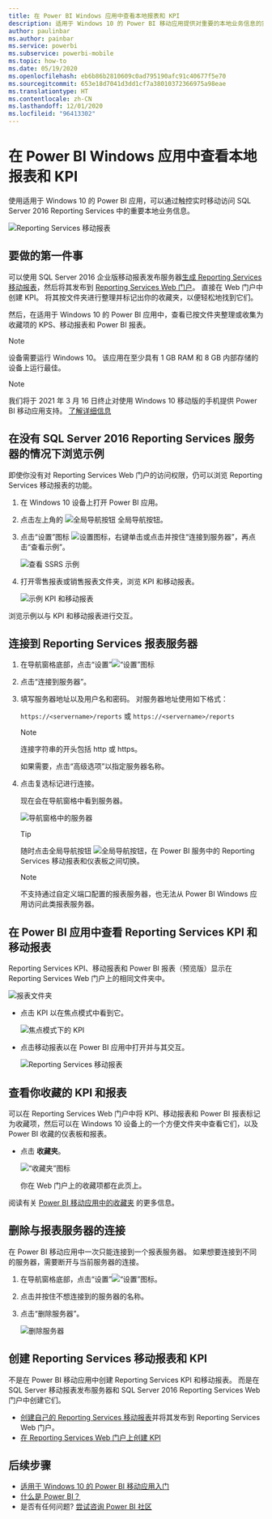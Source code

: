 ```yaml
---
title: 在 Power BI Windows 应用中查看本地报表和 KPI
description: 适用于 Windows 10 的 Power BI 移动应用提供对重要的本地业务信息的实时、可触控的移动访问。
author: paulinbar
ms.author: painbar
ms.service: powerbi
ms.subservice: powerbi-mobile
ms.topic: how-to
ms.date: 05/19/2020
ms.openlocfilehash: eb6b86b2810609c0ad795190afc91c40677f5e70
ms.sourcegitcommit: 653e18d7041d3dd1cf7a38010372366975a98eae
ms.translationtype: HT
ms.contentlocale: zh-CN
ms.lasthandoff: 12/01/2020
ms.locfileid: "96413302"
---
```

# <a name="view-on-premises-reports-and-kpis-in-the-power-bi-windows-app"></a>在 Power BI Windows 应用中查看本地报表和 KPI
使用适用于 Windows 10 的 Power BI 应用，可以通过触控实时移动访问 SQL Server 2016 Reporting Services 中的重要本地业务信息。 

![Reporting Services 移动报表](media/mobile-app-windows-10-ssrs-kpis-mobile-reports/power-bi-ssrs-mobile-report.png)

## <a name="first-things-first"></a>要做的第一件事
可以使用 SQL Server 2016 企业版移动报表发布服务器[生成 Reporting Services 移动报表](/sql/reporting-services/mobile-reports/create-mobile-reports-with-sql-server-mobile-report-publisher)，然后将其发布到 [Reporting Services Web 门户](/sql/reporting-services/web-portal-ssrs-native-mode)。 直接在 Web 门户中创建 KPI。 将其按文件夹进行整理并标记出你的收藏夹，以便轻松地找到它们。 

然后，在适用于 Windows 10 的 Power BI 应用中，查看已按文件夹整理或收集为收藏项的 KPS、移动报表和 Power BI 报表。 

> [!NOTE]
> 设备需要运行 Windows 10。 该应用在至少具有 1 GB RAM 和 8 GB 内部存储的设备上运行最佳。

>[!NOTE]
>我们将于 2021 年 3 月 16 日终止对使用 Windows 10 移动版的手机提供 Power BI 移动应用支持。 [了解详细信息](/legal/powerbi/powerbi-mobile/power-bi-mobile-app-end-of-support-for-windows-phones)

## <a name="explore-samples-without-a-sql-server-2016-reporting-services-server"></a>在没有 SQL Server 2016 Reporting Services 服务器的情况下浏览示例
即使你没有对 Reporting Services Web 门户的访问权限，仍可以浏览 Reporting Services 移动报表的功能。

1. 在 Windows 10 设备上打开 Power BI 应用。
2. 点击左上角的 ![全局导航按钮](media/mobile-app-windows-10-ssrs-kpis-mobile-reports/powerbi_windows10_options_icon.png) 全局导航按钮。
3. 点击“设置”图标 ![设置图标](media/mobile-app-windows-10-ssrs-kpis-mobile-reports/power-bi-settings-icon.png)，右键单击或点击并按住“连接到服务器”，再点击“查看示例”。
   
   ![查看 SSRS 示例](media/mobile-app-windows-10-ssrs-kpis-mobile-reports/power-bi-win10-connect-ssrs-samples.png)
4. 打开零售报表或销售报表文件夹，浏览 KPI 和移动报表。
   
   ![示例 KPI 和移动报表](media/mobile-app-windows-10-ssrs-kpis-mobile-reports/power-bi-win10-ssrs-sample-kpis.png)

浏览示例以与 KPI 和移动报表进行交互。

## <a name="connect-to-a-reporting-services-report-server"></a>连接到 Reporting Services 报表服务器
1. 在导航窗格底部，点击“设置”![“设置”图标](media/mobile-app-windows-10-ssrs-kpis-mobile-reports/power-bi-settings-icon.png)
2. 点击“连接到服务器”。
3. 填写服务器地址以及用户名和密码。 对服务器地址使用如下格式：
   
     `https://<servername>/reports` 或 `https://<servername>/reports`
   
   > [!NOTE]
   > 连接字符串的开头包括 http 或 https。
   > 
   > 
   
    如果需要，点击“高级选项”以指定服务器名称。
4. 点击复选标记进行连接。 
   
   现在会在导航窗格中看到服务器。
   
   ![导航窗格中的服务器](media/mobile-app-windows-10-ssrs-kpis-mobile-reports/power-bi-ssrs-mobile-report-server.png)
   
   >[!TIP]
   >随时点击全局导航按钮 ![全局导航按钮](media/mobile-app-windows-10-ssrs-kpis-mobile-reports/powerbi_windows10_options_icon.png)，在 Power BI 服务中的 Reporting Services 移动报表和仪表板之间切换。 
   > 

   >[!NOTE]
   >不支持通过自定义端口配置的报表服务器，也无法从 Power BI Windows 应用访问此类报表服务器。 

## <a name="view-reporting-services-kpis-and-mobile-reports-in-the-power-bi-app"></a>在 Power BI 应用中查看 Reporting Services KPI 和移动报表
Reporting Services KPI、移动报表和 Power BI 报表（预览版）显示在 Reporting Services Web 门户上的相同文件夹中。

![报表文件夹](media/mobile-app-windows-10-ssrs-kpis-mobile-reports/power-bi-ssrs-mobile-report-folders.png)

* 点击 KPI 以在焦点模式中看到它。
  
    ![焦点模式下的 KPI](media/mobile-app-windows-10-ssrs-kpis-mobile-reports/power-bi-ssrs-mobile-report-kpis.png)
* 点击移动报表以在 Power BI 应用中打开并与其交互。
  
    ![Reporting Services 移动报表](media/mobile-app-windows-10-ssrs-kpis-mobile-reports/power-bi-ssrs-mobile-report.png)

## <a name="view-your-favorite-kpis-and-reports"></a>查看你收藏的 KPI 和报表
可以在 Reporting Services Web 门户中将 KPI、移动报表和 Power BI 报表标记为收藏项，然后可以在 Windows 10 设备上的一个方便文件夹中查看它们，以及 Power BI 收藏的仪表板和报表。

* 点击 **收藏夹**。
  
   ![“收藏夹”图标](media/mobile-app-windows-10-ssrs-kpis-mobile-reports/power-bi-ssrs-mobile-report-favorite-menu.png)
  
   你在 Web 门户上的收藏项都在此页上。
  
阅读有关 [Power BI 移动应用中的收藏夹](mobile-apps-favorites.md) 的更多信息。

## <a name="remove-a-connection-to-a-report-server"></a>删除与报表服务器的连接
在 Power BI 移动应用中一次只能连接到一个报表服务器。 如果想要连接到不同的服务器，需要断开与当前服务器的连接。

1. 在导航窗格底部，点击“设置”![“设置”图标](media/mobile-app-windows-10-ssrs-kpis-mobile-reports/power-bi-settings-icon.png)。
2. 点击并按住不想连接到的服务器的名称。
3. 点击“删除服务器”。
   
    ![删除服务器](media/mobile-app-windows-10-ssrs-kpis-mobile-reports/power-bi-windows-10-ssrs-remove-server-menu.png)

## <a name="create-reporting-services-mobile-reports-and-kpis"></a>创建 Reporting Services 移动报表和 KPI
不是在 Power BI 移动应用中创建 Reporting Services KPI 和移动报表。 而是在 SQL Server 移动报表发布服务器和 SQL Server 2016 Reporting Services Web 门户中创建它们。

* [创建自己的 Reporting Services 移动报表](/sql/reporting-services/mobile-reports/create-mobile-reports-with-sql-server-mobile-report-publisher)并将其发布到 Reporting Services Web 门户。
* [在 Reporting Services Web 门户上创建 KPI](/sql/reporting-services/working-with-kpis-in-reporting-services)

## <a name="next-steps"></a>后续步骤
* [适用于 Windows 10 的 Power BI 移动应用入门](mobile-windows-10-phone-app-get-started.md)  
* [什么是 Power BI？](../../fundamentals/power-bi-overview.md)  
* 是否有任何问题? [尝试咨询 Power BI 社区](https://community.powerbi.com/)